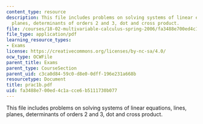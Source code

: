 ```yaml
---
content_type: resource
description: This file includes problems on solving systems of linear equations, lines,
  planes, determinants of orders 2 and 3, dot and cross product.
file: /courses/18-02-multivariable-calculus-spring-2006/fa3488e700ed4c1acce6b5111730b077_prac1b.pdf
file_type: application/pdf
learning_resource_types:
- Exams
license: https://creativecommons.org/licenses/by-nc-sa/4.0/
ocw_type: OCWFile
parent_title: Exams
parent_type: CourseSection
parent_uid: c3ca0d84-59c0-d8e0-0dff-196e231a668b
resourcetype: Document
title: prac1b.pdf
uid: fa3488e7-00ed-4c1a-cce6-b5111730b077
---
```

This file includes problems on solving systems of linear equations, lines, planes, determinants of orders 2 and 3, dot and cross product.